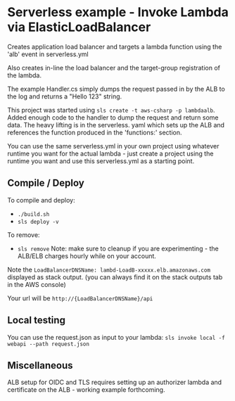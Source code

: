 # Serverless example - Invoke Lambda via ElasticLoadBalancer

Creates application load balancer and targets a lambda function
using the 'alb' event in serverless.yml

Also creates in-line the load balancer and the target-group
registration of the lambda.

The example Handler.cs simply dumps the request passed in by the ALB to the
log and returns a "Hello 123" string.

This project was started using `sls create -t aws-csharp -p lambdaalb`. Added enough code to 
the handler to dump the request and return some data. The heavy lifting is in the serverless.
yaml which sets up the ALB and references the function produced in the 'functions:' section.

You can use the same serverless.yml in your own project using whatever runtime you want 
for the actual lambda - just create a project using the runtime you want and use this
serverless.yml as a starting point.

## Compile / Deploy

To compile and deploy:
* `./build.sh`
* `sls deploy -v`

To remove:
* `sls remove`
Note: make sure to cleanup if you are experimenting - the ALB/ELB charges hourly while on 
your account.

Note the `LoadBalancerDNSName: lambd-LoadB-xxxxx.elb.amazonaws.com` displayed as stack output.
(you can always find it on the stack outputs tab in the AWS console)

Your url will be `http://{LoadBalancerDNSName}/api`

## Local testing
You can use the request.json as input to your lambda:
`sls invoke local -f webapi --path request.json`

## Miscellaneous

ALB setup for OIDC and TLS requires setting up an authorizer lambda and certificate
on the ALB - working example forthcoming.


